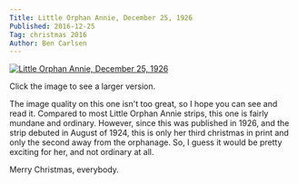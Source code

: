 ```yaml
---
Title: Little Orphan Annie, December 25, 1926
Published: 2016-12-25
Tag: christmas 2016
Author: Ben Carlsen
---
```


[![Little Orphan Annie, December 25, 1926](http://blog.arkholt.com/media/decstrips2016/25-little-orphan-annie-12-25-26.jpg)](http://blog.arkholt.com/media/decstrips2016/25-little-orphan-annie-12-25-26.jpg)

Click the image to see a larger version.

The image quality on this one isn't too great, so I hope you can see and read it. Compared to most Little Orphan Annie strips, this one is fairly mundane and ordinary. However, since this was published in 1926, and the strip debuted in August of 1924, this is only her third christmas in print and only the second away from the orphanage. So, I guess it would be pretty exciting for her, and not ordinary at all.

Merry Christmas, everybody.
